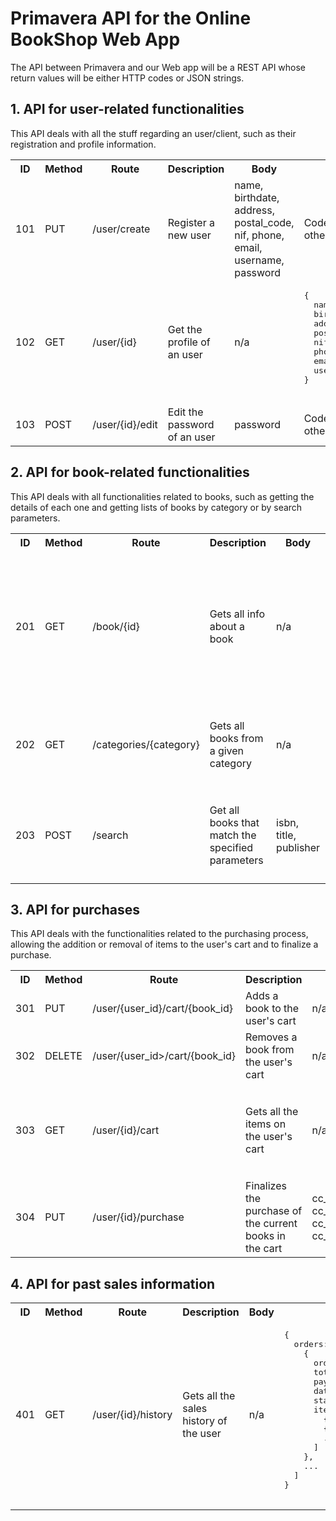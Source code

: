 # Primavera API for the Online BookShop Web App

The API between Primavera and our Web app will be a REST API whose return values will be either HTTP codes or JSON strings.

<!--template
<table>
<tr>
  <th>ID</th>
  <th>Method</th>
  <th>Route</th>
  <th>Description</th>
  <th>Body</th>
  <th>Return</th>
</tr>
<tr>
  <td></td>
  <td></td>
  <td></td>
  <td></td>
  <td></td>
  <td>
  </td>
</tr>
</table>
-->

## 1. API for user-related functionalities

This API deals with all the stuff regarding an user/client, such as their registration and profile information.

<table>
<tr>
  <th>ID</th>
  <th>Method</th>
  <th>Route</th>
  <th>Description</th>
  <th>Body</th>
  <th>Return</th>
</tr>
<tr>
  <td>101</td>
  <td>PUT</td>
  <td>/user/create</td>
  <td>Register a new user</td>
  <td>name, birthdate, address, postal_code, nif, phone, email, username, password</td>
  <td>Code 200 if OK, 500 otherwise</td>
</tr>
<tr>
  <td>102</td>
  <td>GET</td>
  <td>/user/{id}</td>
  <td>Get the profile of an user</td>
  <td>n/a</td>
  <td>
    <pre>
{
  name:string,
  birthdate:sting,
  address:string,
  postal_code:string,
  nif:int,
  phone:int,
  email:string,
  username:string
}
    </pre>
  </td>
</tr>
<tr>
  <td>103</td>
  <td>POST</td>
  <td>/user/{id}/edit</td>
  <td>Edit the password of an user</td>
  <td>password</td>
  <td>Code 200 if OK, 500 otherwise</td>
</tr>
</table>

## 2. API for book-related functionalities

This API deals with all functionalities related to books, such as getting the details of each one and getting lists of books by category or by search parameters.

<table>
<tr>
  <th>ID</th>
  <th>Method</th>
  <th>Route</th>
  <th>Description</th>
  <th>Body</th>
  <th>Returned JSON</th>
</tr>
<tr>
  <td>201</td>
  <td>GET</td>
  <td>/book/{id}</td>
  <td>Gets all info about a book</td>
  <td>n/a</td>
  <td>
    <pre>
{
  title:string,
  price:float,
  publisher:string,
  synopsis:string,
  image:string,
  isbn:int,
  pages:int,
  year:string,
  lang:string,
  dimensions:string,
  cover_type:string
}
    </pre>
  </td>
</tr>
<tr>
  <td>202</td>
  <td>GET</td>
  <td>/categories/{category}</td>
  <td>Gets all books from a given category</td>
  <td>n/a</td>
  <td>
    <pre>
{
  "books": [
    {id:int, title:string, price:float, cover:string},
    {id:int, title:string, price:float, cover:string},
    ...
    ]
}
</pre>
  </td>
</tr>
<tr>
  <td>203</td>
  <td>POST</td>
  <td>/search</td>
  <td>Get all books that match the specified parameters</td>
  <td>isbn, title, publisher</td>
  <td>
    <pre>
{
  "books": [
    {id:int, title:string, price:float, cover:string},
    {id:int, title:string, price:float, cover:string},
    ...
    ]
}
    </pre>
  </td>
</tr>
</table>

## 3. API for purchases

This API deals with the functionalities related to the purchasing process, allowing the addition or removal of items to the user's cart and to finalize a purchase.

<table>
<tr>
  <th>ID</th>
  <th>Method</th>
  <th>Route</th>
  <th>Description</th>
  <th>Body</th>
  <th>Return</th>
</tr>
<tr>
  <td>301</td>
  <td>PUT</td>
  <td>/user/{user_id}/cart/{book_id}</td>
  <td>Adds a book to the user's cart</td>
  <td>n/a</td>
  <td>Code 200 if OK, 500 otherwise</td>
</tr>
<tr>
  <td>302</td>
  <td>DELETE</td>
  <td>/user/{user_id>/cart/{book_id}</td>
  <td>Removes a book from the user's cart</td>
  <td>n/a</td>
  <td>Code 200 if OK, 500 otherwise</td>
</tr>
<tr>
  <td>303</td>
  <td>GET</td>
  <td>/user/{id}/cart</td>
  <td>Gets all the items on the user's cart</td>
  <td>n/a</td>
  <td>
    <pre>
{
   "books": [
  {id:int, title:string, price:float, cover:string},
  {id:int, title:string, price:float, cover:string},
  ...
  ]   
}
    </pre>
  </td>
</tr>
<tr>
  <td>304</td>
  <td>PUT</td>
  <td>/user/{id}/purchase</td>
  <td>Finalizes the purchase of the current books in the cart</td>
  <td>cc_number, cc_verification_code, cc_expiration, cc_owner</td>
  <td>Code 200 if OK, 500 otherwise</td>
</tr>
</table>

## 4. API for past sales information

<table>
<tr>
  <th>ID</th>
  <th>Method</th>
  <th>Route</th>
  <th>Description</th>
  <th>Body</th>
  <th>Return</th>
</tr>
<tr>
  <td>401</td>
  <td>GET</td>
  <td>/user/{id}/history</td>
  <td>Gets all the sales history of the user</td>
  <td>n/a</td>
  <td>
    <pre>
{
  orders: [
    {
      order_id:int,
      total_price:float,
      payment_method:string,
      date:string,
      status:string,
      items: [
        {book_id:int, cover:string},
        {book_id:int, cover:string},
        ...
      ]
    },
    ...
  ]
}
    </pre>
  </td>
</tr>
</table>

